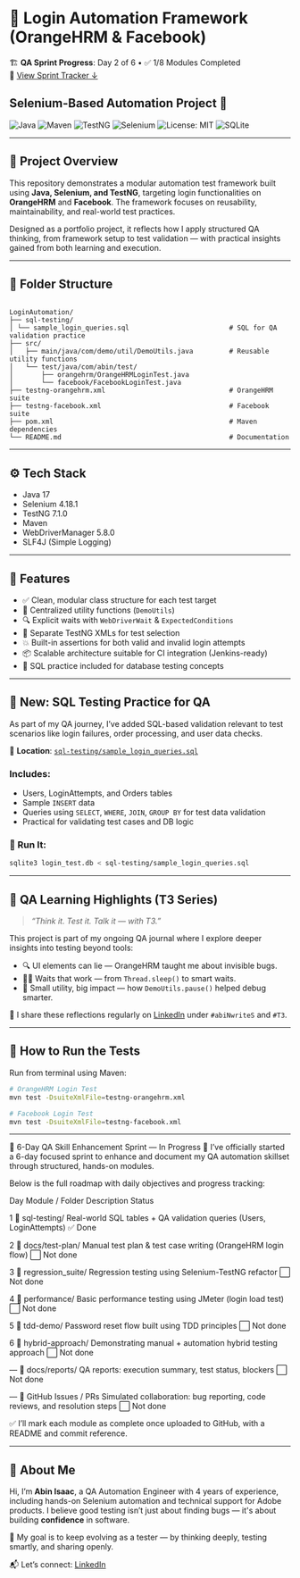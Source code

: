 # 🔐 Login Automation Framework (OrangeHRM & Facebook)

🏗️ **QA Sprint Progress**: Day 2 of 6 • ✅ 1/8 Modules Completed  
📌 [View Sprint Tracker ↓](#-6-day-qa-skill-enhancement-sprint--in-progress)


## Selenium-Based Automation Project 🚀

![Java](https://img.shields.io/badge/Java-ED8B00?style=for-the-badge&logo=java&logoColor=white)
![Maven](https://img.shields.io/badge/Maven-C71A36?style=for-the-badge&logo=apache-maven&logoColor=white)
![TestNG](https://img.shields.io/badge/TestNG-FF6347?style=for-the-badge&logo=testng&logoColor=white)
![Selenium](https://img.shields.io/badge/Selenium-43B02A?style=for-the-badge&logo=selenium&logoColor=white)
![License: MIT](https://img.shields.io/badge/License-MIT-blue.svg?style=for-the-badge)
![SQLite](https://img.shields.io/badge/SQLite-07405E?style=for-the-badge&logo=sqlite&logoColor=white)

---

## 📌 Project Overview

This repository demonstrates a modular automation test framework built using **Java, Selenium, and TestNG**, targeting login functionalities on **OrangeHRM** and **Facebook**. The framework focuses on reusability, maintainability, and real-world test practices.

Designed as a portfolio project, it reflects how I apply structured QA thinking, from framework setup to test validation — with practical insights gained from both learning and execution.

---

## 📁 Folder Structure

```

LoginAutomation/
├── sql-testing/
│ └── sample_login_queries.sql                         # SQL for QA validation practice
├── src/
│   ├── main/java/com/demo/util/DemoUtils.java         # Reusable utility functions
│   └── test/java/com/abin/test/
│       ├── orangehrm/OrangeHRMLoginTest.java
│       └── facebook/FacebookLoginTest.java
├── testng-orangehrm.xml                               # OrangeHRM suite
├── testng-facebook.xml                                # Facebook suite
├── pom.xml                                            # Maven dependencies
└── README.md                                          # Documentation

````

---

## ⚙️ Tech Stack

- Java 17
- Selenium 4.18.1
- TestNG 7.1.0
- Maven
- WebDriverManager 5.8.0
- SLF4J (Simple Logging)

---

## 🧪 Features

- ✅ Clean, modular class structure for each test target
- 🔁 Centralized utility functions (`DemoUtils`)
- 🔍 Explicit waits with `WebDriverWait` & `ExpectedConditions`
- 📄 Separate TestNG XMLs for test selection
- 💥 Built-in assertions for both valid and invalid login attempts
- 📦 Scalable architecture suitable for CI integration (Jenkins-ready)
- 📄 SQL practice included for database testing concepts

---

## 🧠 New: SQL Testing Practice for QA

As part of my QA journey, I’ve added SQL-based validation relevant to test scenarios like login failures, order processing, and user data checks.

📄 **Location**: [`sql-testing/sample_login_queries.sql`](sql-testing/sample_login_queries.sql)

### Includes:
- Users, LoginAttempts, and Orders tables
- Sample `INSERT` data
- Queries using `SELECT`, `WHERE`, `JOIN`, `GROUP BY` for test data validation
- Practical for validating test cases and DB logic

### 🔧 Run It:
```bash
sqlite3 login_test.db < sql-testing/sample_login_queries.sql
```
---

## 🧠 QA Learning Highlights (T3 Series)
> _“Think it. Test it. Talk it — with T3.”_

This project is part of my ongoing QA journal where I explore deeper insights into testing beyond tools:

- 🔍 UI elements can lie — OrangeHRM taught me about invisible bugs.
- 🧘‍♂️ Waits that work — from `Thread.sleep()` to smart waits.
- 🧩 Small utility, big impact — how `DemoUtils.pause()` helped debug smarter.

📝 I share these reflections regularly on [LinkedIn](https://www.linkedin.com/in/abin-isaac) under `#abiNwriteS` and `#T3`.

---

## 🚀 How to Run the Tests

Run from terminal using Maven:

```bash
# OrangeHRM Login Test
mvn test -DsuiteXmlFile=testng-orangehrm.xml

# Facebook Login Test
mvn test -DsuiteXmlFile=testng-facebook.xml
````

---
🏁 6-Day QA Skill Enhancement Sprint — In Progress
🚀 I’ve officially started a 6-day focused sprint to enhance and document my QA automation skillset through structured, hands-on modules.

Below is the full roadmap with daily objectives and progress tracking:

Day	Module / Folder	Description	Status

1	📂 sql-testing/	Real-world SQL tables + QA validation queries (Users, LoginAttempts)	✅ Done

2	📂 docs/test-plan/	Manual test plan & test case writing (OrangeHRM login flow)	⬜ Not done

3	📂 regression_suite/	Regression testing using Selenium-TestNG refactor	⬜ Not done

4	📂 performance/	Basic performance testing using JMeter (login load test)	⬜ Not done

5	📂 tdd-demo/	Password reset flow built using TDD principles	⬜ Not done

6	📂 hybrid-approach/	Demonstrating manual + automation hybrid testing approach	⬜ Not done

—	📂 docs/reports/	QA reports: execution summary, test status, blockers	⬜ Not done

—	🔧 GitHub Issues / PRs	Simulated collaboration: bug reporting, code reviews, and resolution steps	⬜ Not done

✅ I’ll mark each module as complete once uploaded to GitHub, with a README and commit reference.

---

## 👤 About Me

Hi, I’m **Abin Isaac**, a QA Automation Engineer with 4 years of experience, including hands-on Selenium automation and technical support for Adobe products. I believe good testing isn’t just about finding bugs — it's about building **confidence** in software.

🎯 My goal is to keep evolving as a tester — by thinking deeply, testing smartly, and sharing openly.

📬 Let’s connect: [LinkedIn](https://www.linkedin.com/in/abin-isaac)

